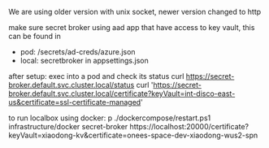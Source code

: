 We are using older version with unix socket, newer version changed to http

make sure secret broker using aad app that have access to key vault, this can be found in 
- pod: /secrets/ad-creds/azure.json 
- local: secretbroker in appsettings.json

after setup: exec into a pod and check its status
curl https://secret-broker.default.svc.cluster.local/status
curl 'https://secret-broker.default.svc.cluster.local/certificate?keyVault=int-disco-east-us&certificate=ssl-certificate-managed'


to run localbox using docker:
p ./dockercompose/restart.ps1 infrastructure/docker secret-broker
https://localhost:20000/certificate?keyVault=xiaodong-kv&certificate=onees-space-dev-xiaodong-wus2-spn